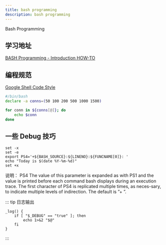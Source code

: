 ```yaml
---
title: bash programming
description: bash programming
---
```


Bash Programming

## 学习地址

[BASH Programming - Introduction HOW-TO](http://tldp.org/HOWTO/Bash-Prog-Intro-HOWTO.html)

## 编程规范

[Google Shell Code Style](https://google.github.io/styleguide/shell.xml)

```bash
#/bin/bash
declare -a conns=(50 100 200 500 1000 1500)

for conn in ${conns[@]}; do 
    echo $conn
done
```

## 一些 Debug 技巧

```
set -x
set -e
export PS4='+${BASH_SOURCE}:${LINENO}:${FUNCNAME[0]}: '
echo "Today is $(date %Y-%m-%d)"
set +x
```

说明： PS4 The value of this parameter is expanded as with PS1 and the value is printed before each command bash displays during an execution trace. The first character of PS4 is replicated multiple times, as neces-sary, to indicate multiple levels of indirection. The default is ”+ ”.

::: tip
日志输出

```
_log() {
    if [ "$_DEBUG" == "true" ]; then
        echo 1>&2 "$@"
    fi
}

```

:::
